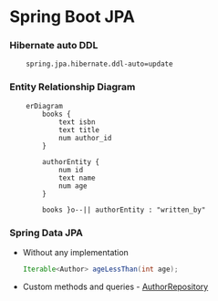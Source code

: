 # Spring Boot JPA

### Hibernate auto DDL

```editorconfig
    spring.jpa.hibernate.ddl-auto=update
```

### Entity Relationship Diagram

```mermaid
    erDiagram
        books {
            text isbn
            text title
            num author_id
        }
    
        authorEntity {
            num id
            text name
            num age
        }
    
        books }o--|| authorEntity : "written_by"
```

### Spring Data JPA 

- Without any implementation 

    ```java
    Iterable<Author> ageLessThan(int age);
    ```
  
- Custom methods and queries - [AuthorRepository](src/main/java/com/example/api/repositories/AuthorRepository.java)
